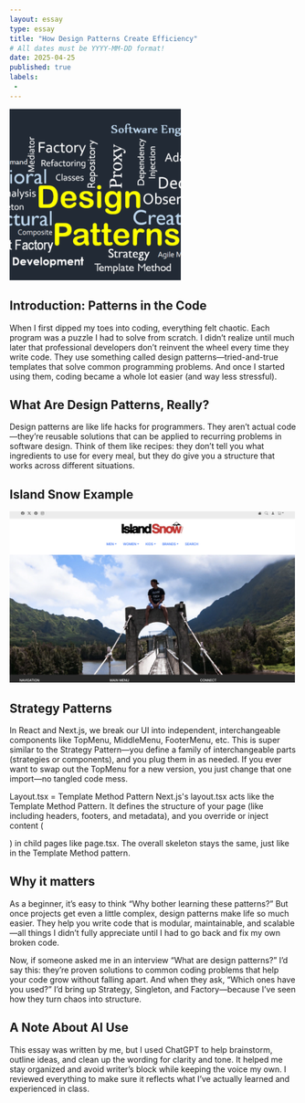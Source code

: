 ```yaml
---
layout: essay
type: essay
title: "How Design Patterns Create Efficiency"
# All dates must be YYYY-MM-DD format!
date: 2025-04-25
published: true
labels:
 - 
---
```


<div class="d-flex justify-content-center">
    <img class="img-fluid" src="../img/1_iGnDP3sJBudLXohCNuhXlA.png" style="width: 300px; height: 300px; object-fit: cover;"> 
</div>

## Introduction: Patterns in the Code
When I first dipped my toes into coding, everything felt chaotic. Each program was a puzzle I had to solve from scratch. I didn’t realize until much later that professional developers don’t reinvent the wheel every time they write code. They use something called design patterns—tried-and-true templates that solve common programming problems. And once I started using them, coding became a whole lot easier (and way less stressful).

## What Are Design Patterns, Really?
Design patterns are like life hacks for programmers. They aren’t actual code—they’re reusable solutions that can be applied to recurring problems in software design. Think of them like recipes: they don’t tell you what ingredients to use for every meal, but they do give you a structure that works across different situations.

## Island Snow Example
<div class="d-flex justify-content-center">
    <img class="img-fluid" src="../img/Island Snow.png" style="width: 500px; height: 300px; object-fit: cover;"> 
</div>

## Strategy Patterns
In React and Next.js, we break our UI into independent, interchangeable components like TopMenu, MiddleMenu, FooterMenu, etc. This is super similar to the Strategy Pattern—you define a family of interchangeable parts (strategies or components), and you plug them in as needed. If you ever want to swap out the TopMenu for a new version, you just change that one import—no tangled code mess.

Layout.tsx = Template Method Pattern
Next.js's layout.tsx acts like the Template Method Pattern. It defines the structure of your page (like including headers, footers, and metadata), and you override or inject content (<main>) in child pages like page.tsx. The overall skeleton stays the same, just like in the Template Method pattern.


## Why it matters
As a beginner, it’s easy to think “Why bother learning these patterns?” But once projects get even a little complex, design patterns make life so much easier. They help you write code that is modular, maintainable, and scalable—all things I didn’t fully appreciate until I had to go back and fix my own broken code.

Now, if someone asked me in an interview “What are design patterns?” I’d say this: they’re proven solutions to common coding problems that help your code grow without falling apart. And when they ask, “Which ones have you used?” I’d bring up Strategy, Singleton, and Factory—because I’ve seen how they turn chaos into structure.
## A Note About AI Use
This essay was written by me, but I used ChatGPT to help brainstorm, outline ideas, and clean up the wording for clarity and tone. It helped me stay organized and avoid writer’s block while keeping the voice my own. I reviewed everything to make sure it reflects what I’ve actually learned and experienced in class.
  
